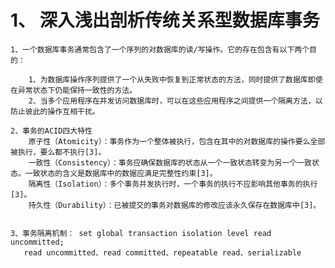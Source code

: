 # 1、 深入浅出剖析传统关系型数据库事务

    1、一个数据库事务通常包含了一个序列的对数据库的读/写操作。它的存在包含有以下两个目的：

        1、为数据库操作序列提供了一个从失败中恢复到正常状态的方法，同时提供了数据库即使在异常状态下仍能保持一致性的方法。
        2、当多个应用程序在并发访问数据库时，可以在这些应用程序之间提供一个隔离方法，以防止彼此的操作互相干扰。

    2、事务的ACID四大特性
        原子性（Atomicity）：事务作为一个整体被执行，包含在其中的对数据库的操作要么全部被执行，要么都不执行[3]。
        一致性（Consistency）：事务应确保数据库的状态从一个一致状态转变为另一个一致状态。一致状态的含义是数据库中的数据应满足完整性约束[3]。
        隔离性（Isolation）：多个事务并发执行时，一个事务的执行不应影响其他事务的执行[3]。
        持久性（Durability）：已被提交的事务对数据库的修改应该永久保存在数据库中[3]。

    
    3、事务隔离机制： set global transaction isolation level read uncommitted;
       read uncommitted、read committed、repeatable read、serializable